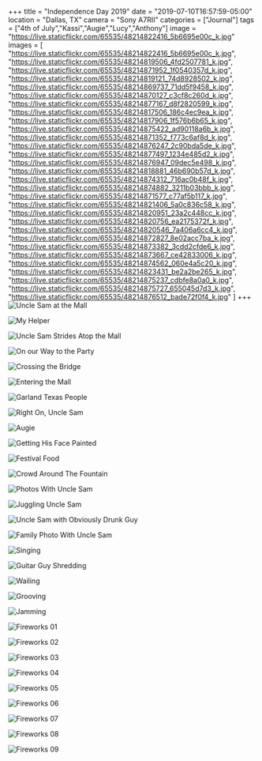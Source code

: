 +++
title = "Independence Day 2019"
date = "2019-07-10T16:57:59-05:00"
location = "Dallas, TX"
camera = "Sony A7RII"
categories = ["Journal"]
tags = ["4th of July","Kassi","Augie","Lucy","Anthony"]
image = "https://live.staticflickr.com/65535/48214822416_5b6695e00c_k.jpg"
images = [
	"https://live.staticflickr.com/65535/48214822416_5b6695e00c_k.jpg",
	"https://live.staticflickr.com/65535/48214819506_4fd2507781_k.jpg",
	"https://live.staticflickr.com/65535/48214871952_1f0540357d_k.jpg",
	"https://live.staticflickr.com/65535/48214819121_74d8928502_k.jpg",
	"https://live.staticflickr.com/65535/48214869737_71dd5f9458_k.jpg",
	"https://live.staticflickr.com/65535/48214870127_c3cf8c260d_k.jpg",
	"https://live.staticflickr.com/65535/48214877167_d8f2820599_k.jpg",
	"https://live.staticflickr.com/65535/48214817506_186c4ec9ea_k.jpg",
	"https://live.staticflickr.com/65535/48214817906_1f576b6b65_k.jpg",
	"https://live.staticflickr.com/65535/48214875422_ad90118a6b_k.jpg",
	"https://live.staticflickr.com/65535/48214871352_f773c6af8d_k.jpg",
	"https://live.staticflickr.com/65535/48214876247_2c90bda5de_k.jpg",
	"https://live.staticflickr.com/65535/48214877497_1234e485d2_k.jpg",
	"https://live.staticflickr.com/65535/48214876947_09dec5e498_k.jpg",
	"https://live.staticflickr.com/65535/48214818881_46b690b57d_k.jpg",
	"https://live.staticflickr.com/65535/48214874312_716ac0b48f_k.jpg",
	"https://live.staticflickr.com/65535/48214874882_3211b03bbb_k.jpg",
	"https://live.staticflickr.com/65535/48214871577_c77af5b117_k.jpg",
	"https://live.staticflickr.com/65535/48214821406_5a0c836c58_k.jpg",
	"https://live.staticflickr.com/65535/48214820951_23a2c448cc_k.jpg",
	"https://live.staticflickr.com/65535/48214820756_ea2175372f_k.jpg",
	"https://live.staticflickr.com/65535/48214820546_7a406a6cc4_k.jpg",
	"https://live.staticflickr.com/65535/48214872827_8e02acc7ba_k.jpg",
	"https://live.staticflickr.com/65535/48214873382_3cdd2cfde6_k.jpg",
	"https://live.staticflickr.com/65535/48214873667_ce42833006_k.jpg",
	"https://live.staticflickr.com/65535/48214874562_060e4a5c20_k.jpg",
	"https://live.staticflickr.com/65535/48214823431_be2a2be265_k.jpg",
	"https://live.staticflickr.com/65535/48214875237_cdbfe8a0a0_k.jpg",
	"https://live.staticflickr.com/65535/48214875727_655045d7d3_k.jpg",
	"https://live.staticflickr.com/65535/48214876512_bade72f0f4_k.jpg"
]
+++
![Uncle Sam at the Mall](https://live.staticflickr.com/65535/48214822416_5b6695e00c_k.jpg)
<!--more-->

![My Helper](https://live.staticflickr.com/65535/48214819506_4fd2507781_k.jpg)

![Uncle Sam Strides Atop the Mall](https://live.staticflickr.com/65535/48214871952_1f0540357d_k.jpg)

![On our Way to the Party](https://live.staticflickr.com/65535/48214819121_74d8928502_k.jpg)

![Crossing the Bridge](https://live.staticflickr.com/65535/48214869737_71dd5f9458_k.jpg)

![Entering the Mall](https://live.staticflickr.com/65535/48214870127_c3cf8c260d_k.jpg)

![Garland Texas People](https://live.staticflickr.com/65535/48214877167_d8f2820599_k.jpg)

![Right On, Uncle Sam](https://live.staticflickr.com/65535/48214817506_186c4ec9ea_k.jpg)

![Augie](https://live.staticflickr.com/65535/48214817906_1f576b6b65_k.jpg)

![Getting His Face Painted](https://live.staticflickr.com/65535/48214875422_ad90118a6b_k.jpg)

![Festival Food](https://live.staticflickr.com/65535/48214871352_f773c6af8d_k.jpg)

![Crowd Around The Fountain](https://live.staticflickr.com/65535/48214876247_2c90bda5de_k.jpg)

![Photos With Uncle Sam](https://live.staticflickr.com/65535/48214877497_1234e485d2_k.jpg)

![Juggling Uncle Sam](https://live.staticflickr.com/65535/48214876947_09dec5e498_k.jpg)

![Uncle Sam with Obviously Drunk Guy](https://live.staticflickr.com/65535/48214818881_46b690b57d_k.jpg)

![Family Photo With Uncle Sam](https://live.staticflickr.com/65535/48214874312_716ac0b48f_k.jpg)

![Singing](https://live.staticflickr.com/65535/48214874882_3211b03bbb_k.jpg)

![Guitar Guy Shredding](https://live.staticflickr.com/65535/48214871577_c77af5b117_k.jpg)

![Wailing](https://live.staticflickr.com/65535/48214821406_5a0c836c58_k.jpg)

![Grooving](https://live.staticflickr.com/65535/48214820951_23a2c448cc_k.jpg)

![Jamming](https://live.staticflickr.com/65535/48214820756_ea2175372f_k.jpg)

![Fireworks 01](https://live.staticflickr.com/65535/48214820546_7a406a6cc4_k.jpg)

![Fireworks 02](https://live.staticflickr.com/65535/48214872827_8e02acc7ba_k.jpg)

![Fireworks 03](https://live.staticflickr.com/65535/48214873382_3cdd2cfde6_k.jpg)

![Fireworks 04](https://live.staticflickr.com/65535/48214873667_ce42833006_k.jpg)

![Fireworks 05](https://live.staticflickr.com/65535/48214874562_060e4a5c20_k.jpg)

![Fireworks 06](https://live.staticflickr.com/65535/48214823431_be2a2be265_k.jpg)

![Fireworks 07](https://live.staticflickr.com/65535/48214875237_cdbfe8a0a0_k.jpg)

![Fireworks 08](https://live.staticflickr.com/65535/48214875727_655045d7d3_k.jpg)

![Fireworks 09](https://live.staticflickr.com/65535/48214876512_bade72f0f4_k.jpg)
